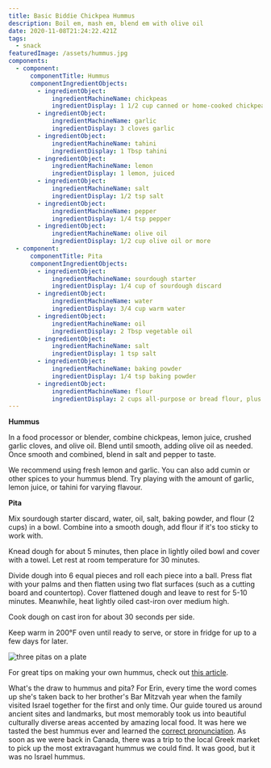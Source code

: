 ```yaml
---
title: Basic Biddie Chickpea Hummus
description: Boil em, mash em, blend em with olive oil
date: 2020-11-08T21:24:22.421Z
tags:
  - snack
featuredImage: /assets/hummus.jpg
components:
  - component:
      componentTitle: Hummus
      componentIngredientObjects:
        - ingredientObject:
            ingredientMachineName: chickpeas
            ingredientDisplay: 1 1/2 cup canned or home-cooked chickpeas
        - ingredientObject:
            ingredientMachineName: garlic
            ingredientDisplay: 3 cloves garlic
        - ingredientObject:
            ingredientMachineName: tahini
            ingredientDisplay: 1 Tbsp tahini
        - ingredientObject:
            ingredientMachineName: lemon
            ingredientDisplay: 1 lemon, juiced
        - ingredientObject:
            ingredientMachineName: salt
            ingredientDisplay: 1/2 tsp salt
        - ingredientObject:
            ingredientMachineName: pepper
            ingredientDisplay: 1/4 tsp pepper
        - ingredientObject:
            ingredientMachineName: olive oil
            ingredientDisplay: 1/2 cup olive oil or more
  - component:
      componentTitle: Pita
      componentIngredientObjects:
        - ingredientObject:
            ingredientMachineName: sourdough starter
            ingredientDisplay: 1/4 cup of sourdough discard
        - ingredientObject:
            ingredientMachineName: water
            ingredientDisplay: 3/4 cup warm water
        - ingredientObject:
            ingredientMachineName: oil
            ingredientDisplay: 2 Tbsp vegetable oil
        - ingredientObject:
            ingredientMachineName: salt
            ingredientDisplay: 1 tsp salt
        - ingredientObject:
            ingredientMachineName: baking powder
            ingredientDisplay: 1/4 tsp baking powder
        - ingredientObject:
            ingredientMachineName: flour
            ingredientDisplay: 2 cups all-purpose or bread flour, plus some for working with dough
---
```

**Hummus**

In a food processor or blender, combine chickpeas, lemon juice, crushed garlic cloves, and olive oil. Blend until smooth, adding olive oil as needed. Once smooth and combined, blend in salt and pepper to taste. 

We recommend using fresh lemon and garlic. You can also add cumin or other spices to your hummus blend. Try playing with the amount of garlic, lemon juice, or tahini for varying flavour. 

**Pita**

Mix sourdough starter discard, water, oil, salt, baking powder, and flour (2 cups) in a bowl. Combine into a smooth dough, add flour if it's too sticky to work with. 

Knead dough for about 5 minutes, then place in lightly oiled bowl and cover with a towel. Let rest at room temperature for 30 minutes. 

Divide dough into 6 equal pieces and roll each piece into a ball. Press flat with your palms and then flatten using two flat surfaces (such as a cutting board and countertop). Cover flattened dough and leave to rest for 5-10 minutes. Meanwhile, heat lightly oiled cast-iron over medium high. 

Cook dough on cast iron for about 30 seconds per side. 

Keep warm in 200°F oven until ready to serve, or store in fridge for up to a few days for later. 



![three pitas on a plate](/assets/pita.jpg "quick pitas")

For great tips on making your own hummus, check out [this article](https://www.inspiredtaste.net/15938/easy-and-smooth-hummus-recipe/).

What's the draw to hummus and pita? For Erin, every time the word comes up she's taken back to her brother's Bar Mitzvah year when the family visited Israel together for the first and only time. Our guide toured us around ancient sites and landmarks, but most memorably took us into beautiful culturally diverse areas accented by amazing local food. It was here we tasted the best hummus ever and learned the [correct pronunciation](https://www.youtube.com/watch?v=6PgQ3i0Fdo0). As soon as we were back in Canada, there was a trip to the local Greek market to pick up the most extravagant hummus we could find. It was good, but it was no Israel hummus.